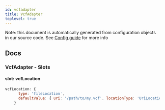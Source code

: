 ```yaml
---
id: vcfadapter
title: VcfAdapter
toplevel: true
---
```


Note: this document is automatically generated from configuration objects in our
source code. See [Config guide](/docs/config_guide) for more info

## Docs

### VcfAdapter - Slots

#### slot: vcfLocation

```js
vcfLocation: {
      type: 'fileLocation',
      defaultValue: { uri: '/path/to/my.vcf', locationType: 'UriLocation' },
    }
```
